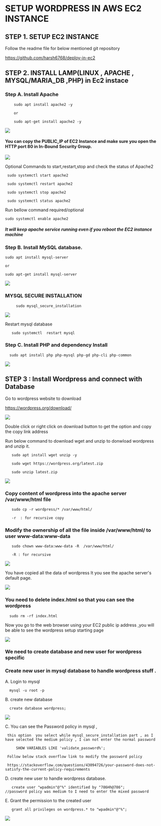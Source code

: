 # SETUP WORDPRESS IN AWS EC2 INSTANCE


## STEP 1. SETUP EC2 INSTANCE

Follow the readme file for below mentioned git repository 

https://github.com/harsh6768/deploy-in-ec2

## STEP 2. INSTALL LAMP(LINUX , APACHE , MYSQL/MARIA_DB ,PHP) in Ec2 instace

   
   ### Step A. Install Apache
   
        sudo apt install apache2 -y 
        
        or 
        
        sudo apt-get install apache2 -y 
  
  
<img src="https://github.com/harsh6768/setup-wordpresss-ec2/blob/main/Screenshots/Screenshot%202022-01-21%20at%204.49.38%20PM.png"/>


  #### You can copy the PUBLIC_IP of EC2 Instance  and make sure you open the HTTP port 80 in In-Bound Security Group.
        
<img src="https://github.com/harsh6768/setup-wordpresss-ec2/blob/main/Screenshots/Screenshot%202022-01-21%20at%206.07.25%20PM.png"/>  

  
  Optional Commands to start,restart,stop and check the status of Apache2
  
     sudo systemctl start apache2

     sudo systemctl restart apache2

     sudo systemctl stop apache2

     sudo systemctl status apache2
  
  Run bellow command required/optional 
  
    sudo systemctl enable apache2
      
 
 ##### It will keep apache service running even if you reboot the EC2 instance machine
  
  
       
  ### Step B. Install MySQL database.
  
  
    sudo apt install mysql-server

    or 

    sudo apt-get install mysql-server
        
     
 <img src="https://github.com/harsh6768/setup-wordpresss-ec2/blob/main/Screenshots/Screenshot%202022-01-21%20at%205.26.16%20PM.png"/>
          
          
          
  ### MYSQL SECURE INSTALLATION
        
         sudo mysql_secure_installation
              
 
 <img src="https://github.com/harsh6768/setup-wordpresss-ec2/blob/main/Screenshots/Screenshot%202022-01-21%20at%206.36.13%20PM.png"/>
 
   
   Restart mysql database
   
       sudo systemctl  restart mysql
       
       
   ### Step C. Install PHP and dependency Install
   
      sudo apt install php php-mysql php-gd php-cli php-common
       
       
<img src="https://github.com/harsh6768/setup-wordpresss-ec2/blob/main/Screenshots/Screenshot%202022-01-21%20at%206.51.46%20PM.png"/>


## STEP 3 : Install Wordpress and connect with Database

Go to wordpress website to download 

https://wordpress.org/download/


<img src="https://github.com/harsh6768/setup-wordpresss-ec2/blob/main/Screenshots/Screenshot%202022-01-21%20at%2010.29.22%20PM.png"/>


Double click or right click on download button to get the option and copy the copy link address


Run below command to download wget and unzip to donwload wordpress and unzip it.

       sudo apt install wget unzip -y
       
       sudo wget https://wordpress.org/latest.zip
       
       sudo unzip latest.zip
       
       
<img src="https://github.com/harsh6768/setup-wordpresss-ec2/blob/main/Screenshots/Screenshot%202022-01-21%20at%2010.57.17%20PM.png"/>

### Copy content of wordpress into the apache server /var/www/html file 

       sudo cp -r wordpress/* /var/www/html/
       
       -r  : for recursive copy
       
### Modify the ownership of all the file inside /var/www/html/ to user www-data:www-data 

       sudo chown www-data:www-data -R  /var/www/html/ 
    
       -R : for recursive 

<img src="https://github.com/harsh6768/setup-wordpresss-ec2/blob/main/Screenshots/Screenshot%202022-01-21%20at%2011.15.11%20PM.png"/>


You have copied all the data of wordpress It you see the apache server's default page.

<img src="https://github.com/harsh6768/setup-wordpresss-ec2/blob/main/Screenshots/Screenshot%202022-01-21%20at%206.07.25%20PM.png"/>  

### You need to delete index.html  so that you can see the wordpress 

      sudo rm -rf index.html 
    
Now you go to the web browser using your EC2 public ip address ,you will be able to see the wordpress setup starting page

<img src="https://github.com/harsh6768/setup-wordpresss-ec2/blob/main/Screenshots/Screenshot%202022-01-21%20at%2011.30.13%20PM.png"/>
    

### We need to create database and new user for wordpress specific 

### Create new user in mysql database to handle wordpress stuff .
   
   A. Login to mysql 
   
      mysql -u root -p 
  
  B. create new database 
  
      create database wordpress;
      

<img src="https://github.com/harsh6768/setup-wordpresss-ec2/blob/main/Screenshots/Screenshot%202022-01-21%20at%2011.56.57%20PM.png"/>
      
  C. You can see the Password policy in mysql ,
  
     this option  you select while mysql_secure_installation part , as I have selected the medium policy , I can not enter the normal password  
     
         SHOW VARIABLES LIKE 'validate_password%';
     
     Follow below stack overflow link to modify the password policy 
     
     https://stackoverflow.com/questions/43094726/your-password-does-not-satisfy-the-current-policy-requirements
     
  D. create new user to handle wordpress database.
  
       create user "wpadmin"@"%" identified by "786Hh@786";      //password policy was medium to I need to enter the mixed password
     
  E. Grant the permission to the created user 
  
       grant all privileges on wordpress.* to "wpadmin"@"%";
      
 <img src="https://github.com/harsh6768/setup-wordpresss-ec2/blob/main/Screenshots/Screenshot%202022-01-21%20at%2011.57.03%20PM.png"/>
